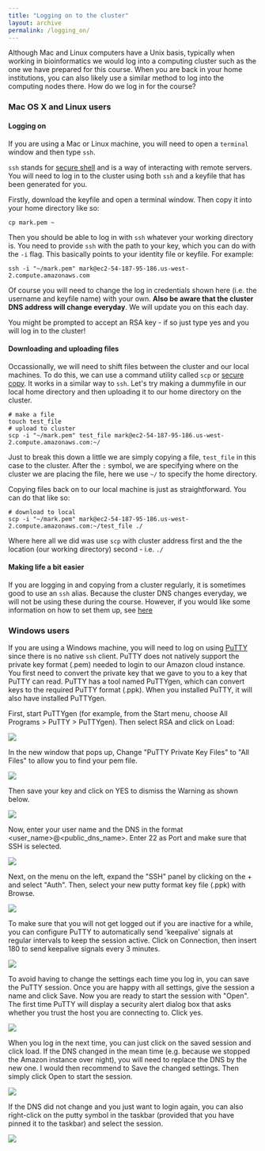 ```yaml
---
title: "Logging on to the cluster"
layout: archive
permalink: /logging_on/
---
```


Although Mac and Linux computers have a Unix basis, typically when working in bioinformatics we would log into a computing cluster such as the one we have prepared for this course. When you are back in your home institutions, you can also likely use a similar method to log into the computing nodes there. How do we log in for the course?

### Mac OS X and Linux users

#### Logging on

If you are using a Mac or Linux machine, you will need to open a `terminal` window and then type `ssh`.

`ssh` stands for [secure shell](https://en.wikipedia.org/wiki/Secure_Shell) and is a way of interacting with remote servers. You will need to log in to the cluster using both `ssh` and a keyfile that has been generated for you.

Firstly, download the keyfile and open a terminal window. Then copy it into your home directory like so:

```shell
cp mark.pem ~
```
Then you should be able to log in with `ssh` whatever your working directory is. You need to provide `ssh` with the path to your key, which you can do with the `-i` flag. This basically points to your identity file or keyfile. For example:

```shell
ssh -i "~/mark.pem" mark@ec2-54-187-95-186.us-west-2.compute.amazonaws.com
```

Of course you will need to change the log in credentials shown here (i.e. the username and keyfile name) with your own. **Also be aware that the cluster DNS address will change everyday**. We will update you on this each day.

You might be prompted to accept an RSA key - if so just type yes and you will log in to the cluster!

#### Downloading and uploading files

Occassionally, we will need to shift files between the cluster and our local machines. To do this, we can use a command utility called `scp` or [secure copy](https://en.wikipedia.org/wiki/Secure_copy). It works in a similar way to `ssh`. Let's try making a dummyfile in our local home directory and then uploading it to our home directory on the cluster.

```shell
# make a file
touch test_file
# upload to cluster
scp -i "~/mark.pem" test_file mark@ec2-54-187-95-186.us-west-2.compute.amazonaws.com:~/
```
Just to break this down a little we are simply copying a file, `test_file` in this case to the cluster. After the `:` symbol, we are specifying where on the cluster we are placing the file, here we use `~/` to specify the home directory.

Copying files back on to our local machine is just as straightforward. You can do that like so:

```shell
# download to local
scp -i "~/mark.pem" mark@ec2-54-187-95-186.us-west-2.compute.amazonaws.com:~/test_file ./
```
Where here all we did was use `scp` with cluster address first and the the location (our working directory) second - i.e. `./`

#### Making life a bit easier

If you are logging in and copying from a cluster regularly, it is sometimes good to use an `ssh` alias. Because the cluster DNS changes everyday, we will not be using these during the course. However, if you would like some information on how to set them up, see [here](https://markravinet.github.io/CEES_tips_&_tricks.html)

### Windows users

If you are using a Windows machine, you will need to log on using [PuTTY](https://www.putty.org/) since there is no native `ssh` client. PuTTY does not natively support the private key format (.pem) needed to login to our Amazon cloud instance. You first need to convert the private key that we gave to you to a key that PuTTY can read. PuTTY has a tool named PuTTYgen, which can convert keys to the required PuTTY format (.ppk). When you installed PuTTY, it will also have installed PuTTYgen.

First, start PuTTYgen (for example, from the Start menu, choose All Programs > PuTTY > PuTTYgen). Then select RSA and click on Load:

![](/images/putty/fig1.png)

In the new window that pops up, Change "PuTTY Private Key Files" to "All Files" to allow you to find your pem file.

![](/images/putty/fig2.png)

Then save your key and click on YES to dismiss the Warning as shown below.

![](/images/putty/fig3.png)

Now, enter your user name and the DNS in the format <user_name>@<public_dns_name>. Enter 22 as Port and make sure that SSH is selected.

![](/images/putty/fig4.png)

Next, on the menu on the left, expand the "SSH" panel by clicking on the + and select "Auth". Then, select your new putty format key file (.ppk) with Browse.

![](/images/putty/fig5.png)

To make sure that you will not get logged out if you are inactive for a while, you can configure PuTTY to automatically send 'keepalive' signals at regular intervals to keep the session active. Click on Connection, then insert 180 to send keepalive signals every 3 minutes.

![](/images/putty/fig6.png)

To avoid having to change the settings each time you log in, you can save the PuTTY session. Once you are happy with all settings, give the session a name and click Save. Now you are ready to start the session with "Open". The first time PuTTY will display a security alert dialog box that asks whether you trust the host you are connecting to. Click yes.

![](/images/putty/fig7.png)

When you log in the next time, you can just click on the saved session and click load. If the DNS changed in the mean time (e.g. because we stopped the Amazon instance over night), you will need to replace the DNS by the new one. I would then recommend to Save the changed settings. Then simply click Open to start the session.

![](/images/putty/fig7.png)

If the DNS did not change and you just want to login again, you can also right-click on the putty symbol in the taskbar (provided that you have pinned it to the taskbar) and select the session.

![](/images/putty/fig8.png)
